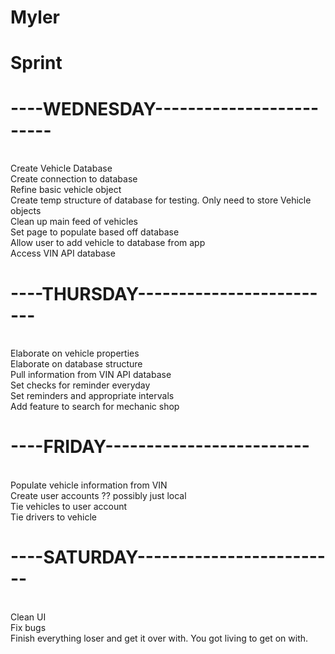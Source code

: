 # Myler

# Sprint

# ----WEDNESDAY-------------------------
<br /> Create Vehicle Database
<br /> Create connection to database
<br /> Refine basic vehicle object
<br /> Create temp structure of database for testing. Only need to store Vehicle objects
<br /> Clean up main feed of vehicles
<br /> Set page to populate based off database
<br /> Allow user to add vehicle to database from app
<br /> Access VIN API database

# ----THURSDAY-------------------------
<br /> Elaborate on vehicle properties
<br /> Elaborate on database structure
<br /> Pull information from VIN API database
<br /> Set checks for reminder everyday
<br /> Set reminders and appropriate intervals
<br /> Add feature to search for mechanic shop

# ----FRIDAY-------------------------
<br /> Populate vehicle information from VIN
<br /> Create user accounts ?? possibly just local
<br /> Tie vehicles to user account
<br /> Tie drivers to vehicle

# ----SATURDAY-------------------------
<br /> Clean UI
<br /> Fix bugs
<br /> Finish everything loser and get it over with. You got living to get on with.
